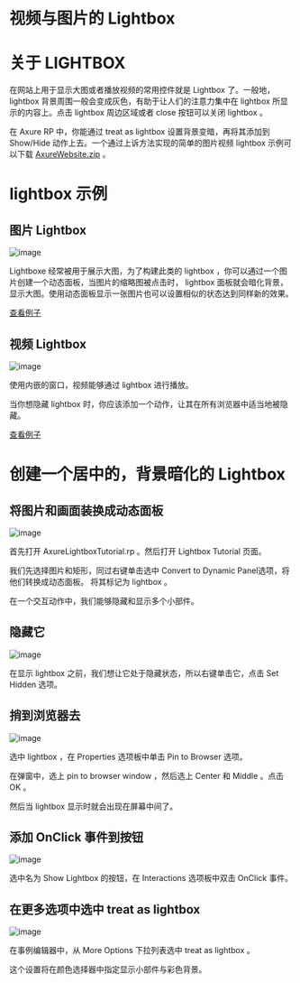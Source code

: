 # 视频与图片的 Lightbox

# 关于 LIGHTBOX

在网站上用于显示大图或者播放视频的常用控件就是 Lightbox 了。一般地， lightbox 背景周围一般会变成灰色，有助于让人们的注意力集中在 lightbox 所显示的内容上。点击 lightbox 周边区域或者 close 按钮可以关闭 lightbox 。
 
在 Axure RP 中，你能通过 treat as lightbox 设置背景变暗，再将其添加到 Show/Hide 动作上去。一个通过上诉方法实现的简单的图片视频 lightbox 示例可以下载 [AxureWebsite.zip](http://d3g1p8ush40lh4.cloudfront.net/Tutorials/v7/AxureWebsite.zip) 。

# lightbox 示例

## 图片 Lightbox

![image](images/lightbox1.png)

Lightboxe 经常被用于展示大图，为了构建此类的 lightbox ，你可以通过一个图片创建一个动态面板，当图片的缩略图被点击时， lightbox 面板就会暗化背景，显示大图。使用动态面板显示一张图片也可以设置相似的状态达到同样新的效果。

[查看例子](http://share.axure.com/1F4GO9/Image_Lightbox.html)

## 视频 Lightbox

![image](images/lightbox2.png)

使用内嵌的窗口，视频能够通过 lightbox 进行播放。

当你想隐藏 lightbox 时，你应该添加一个动作，让其在所有浏览器中适当地被隐藏。
 
[查看例子](http://share.axure.com/1F4GO9/Video_Lightbox.html)

# 创建一个居中的，背景暗化的 Lightbox 

## 将图片和画面装换成动态面板

![image](images/lightbox3.png)

首先打开 AxureLightboxTutorial.rp 。然后打开 Lightbox Tutorial 页面。

我们先选择图片和矩形，同过右键单击选中 Convert to Dynamic Panel选项，将他们转换成动态面板。 将其标记为 lightbox 。

在一个交互动作中，我们能够隐藏和显示多个小部件。

## 隐藏它

![image](images/lightbox4.png)

在显示 lightbox 之前，我们想让它处于隐藏状态，所以右键单击它，点击 Set Hidden 选项。

## 捎到浏览器去

![image](images/lightbox5.png)

选中 lightbox ，在 Properties 选项板中单击 Pin to Browser 选项。

在弹窗中，选上 pin to browser window ，然后选上 Center 和 Middle 。点击 OK 。
 
然后当 lightbox 显示时就会出现在屏幕中间了。

## 添加 OnClick 事件到按钮

![image](images/lightbox6.png)

选中名为 Show Lightbox 的按钮，在 Interactions 选项板中双击 OnClick 事件。

## 在更多选项中选中 treat as lightbox

![image](images/lightbox7.png)

在事例编辑器中，从 More Options 下拉列表选中 treat as lightbox 。

这个设置将在颜色选择器中指定显示小部件与彩色背景。

